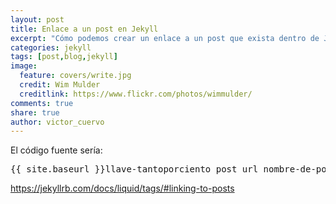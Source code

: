 ```yaml
---
layout: post
title: Enlace a un post en Jekyll
excerpt: "Cómo podemos crear un enlace a un post que exista dentro de Jekyll."
categories: jekyll
tags: [post,blog,jekyll]
image:
  feature: covers/write.jpg
  credit: Wim Mulder
  creditlink: https://www.flickr.com/photos/wimmulder/
comments: true
share: true
author: victor_cuervo
---
```


El código fuente sería:

<pre>
{{ site.baseurl }}llave-tantoporciento post_url nombre-de-post %}
</pre>

https://jekyllrb.com/docs/liquid/tags/#linking-to-posts

[Jekyll]: {{site.url}}/jekyll/
